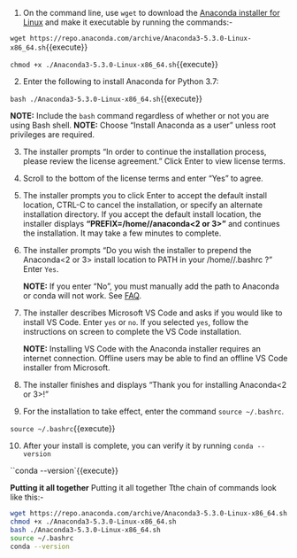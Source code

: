 
1. On the command line, use `wget` to download the [Anaconda installer for Linux](https://www.anaconda.com/download/#linux) and make it executable by running the commands:-

`wget https://repo.anaconda.com/archive/Anaconda3-5.3.0-Linux-x86_64.sh`{{execute}}

`chmod +x ./Anaconda3-5.3.0-Linux-x86_64.sh`{{execute}}

2. Enter the following to install Anaconda for Python 3.7:

`bash ./Anaconda3-5.3.0-Linux-x86_64.sh`{{execute}}

   **NOTE:** Include the `bash` command regardless of whether or not you are using Bash shell.
   **NOTE:** Choose “Install Anaconda as a user” unless root privileges are required.

3. The installer prompts “In order to continue the installation process, please review the license agreement.” Click Enter to view license terms.

4. Scroll to the bottom of the license terms and enter “Yes” to agree.

5. The installer prompts you to click Enter to accept the default install location, CTRL-C to cancel the installation, or specify an alternate installation directory. If you accept the default install location, the installer displays **“PREFIX=/home/<user>/anaconda<2 or 3>”** and continues the installation. It may take a few minutes to complete.

6. The installer prompts “Do you wish the installer to prepend the Anaconda<2 or 3> install location to PATH in your /home/<user>/.bashrc ?” Enter `Yes`.

   **NOTE:** If you enter “No”, you must manually add the path to Anaconda or conda will not work. See [FAQ](http://docs.anaconda.com/anaconda/user-guide/faq/#distribution-faq-linux-path).

7. The installer describes Microsoft VS Code and asks if you would like to install VS Code. Enter `yes` or `no`. If you selected `yes`, follow the instructions on screen to complete the VS Code installation.

   **NOTE:** Installing VS Code with the Anaconda installer requires an internet connection. Offline users may be able to find an offline VS Code installer from Microsoft.

8. The installer finishes and displays “Thank you for installing Anaconda<2 or 3>!”

9. For the installation to take effect, enter the command `source ~/.bashrc`.

`source ~/.bashrc`{{execute}}

10. After your install is complete, you can verify it by running `conda --version`

``conda --version`{{execute}}

**Putting it all together**
Putting it all together Tthe chain of commands look like this:-

```bash
wget https://repo.anaconda.com/archive/Anaconda3-5.3.0-Linux-x86_64.sh
chmod +x ./Anaconda3-5.3.0-Linux-x86_64.sh
bash ./Anaconda3-5.3.0-Linux-x86_64.sh
source ~/.bashrc
conda --version
```
